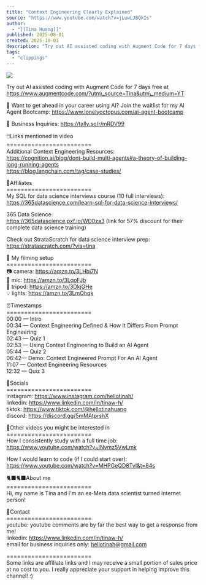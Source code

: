 ```yaml
---
title: "Context Engineering Clearly Explained"
source: "https://www.youtube.com/watch?v=jLuwLJBQkIs"
author:
  - "[[Tina Huang]]"
published: 2025-08-01
created: 2025-10-01
description: "Try out AI assisted coding with Augment Code for 7 days free at https://www.augmentcode.com/?utm_source=Tina&utm_medium=YT🤖 Want to get ahead in your career..."
tags:
  - "clippings"
---
```

![](https://www.youtube.com/watch?v=jLuwLJBQkIs)  

Try out AI assisted coding with Augment Code for 7 days free at https://www.augmentcode.com/?utm\_source=Tina&utm\_medium=YT  
  
🤖 Want to get ahead in your career using AI? Join the waitlist for my AI Agent Bootcamp: https://www.lonelyoctopus.com/ai-agent-bootcamp  
  
🤝 Business Inquiries: https://tally.so/r/mRDV99  
  
🖱️Links mentioned in video  
\========================  
Additional Context Engineering Resources:  
https://cognition.ai/blog/dont-build-multi-agents#a-theory-of-building-long-running-agents  
https://blog.langchain.com/tag/case-studies/  
  
🔗Affiliates  
\========================  
My SQL for data science interviews course (10 full interviews):  
https://365datascience.com/learn-sql-for-data-science-interviews/  
  
365 Data Science:  
https://365datascience.pxf.io/WD0za3 (link for 57% discount for their complete data science training)  
  
Check out StrataScratch for data science interview prep:  
https://stratascratch.com/?via=tina  
  
🎥 My filming setup  
\========================  
📷 camera: https://amzn.to/3LHbi7N  
🎤 mic: https://amzn.to/3LqoFJb  
🔭 tripod: https://amzn.to/3DkjGHe  
💡 lights: https://amzn.to/3LmOhqk  
  
⏰Timestamps  
\========================  
00:00 — Intro  
00:34 — Context Engineering Defined & How It Differs From Prompt Engineering  
02:43 — Quiz 1  
02:53 — Using Context Engineering to Build an AI Agent  
05:44 — Quiz 2  
06:42— Demo: Context Engineered Prompt For An AI Agent  
11:07 — Context Engineering Resources  
12:32 — Quiz 3  
  
📲Socials  
\========================  
instagram: https://www.instagram.com/hellotinah/  
linkedin: https://www.linkedin.com/in/tinaw-h/  
tiktok: https://www.tiktok.com/@hellotinahuang  
discord: https://discord.gg/5mMAtprshX  
  
🎥Other videos you might be interested in  
\========================  
How I consistently study with a full time job:  
https://www.youtube.com/watch?v=INymz5VwLmk  
  
How I would learn to code (if I could start over):  
https://www.youtube.com/watch?v=MHPGeQD8TvI&t=84s  
  
🐈‍⬛🐈‍⬛About me  
\========================  
Hi, my name is Tina and I'm an ex-Meta data scientist turned internet person!  
  
📧Contact  
\========================  
youtube: youtube comments are by far the best way to get a response from me!  
linkedin: https://www.linkedin.com/in/tinaw-h/  
email for business inquiries only: hellotinah@gmail.com  
  
\========================  
Some links are affiliate links and I may receive a small portion of sales price at no cost to you. I really appreciate your support in helping improve this channel! :)